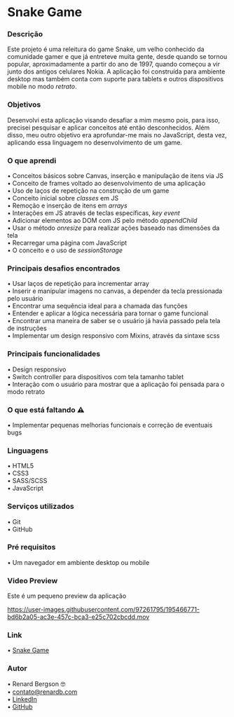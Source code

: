 # Snake Game

### Descrição
Este projeto é uma releitura do game Snake, um velho conhecido da comunidade gamer e que já entreteve muita gente, desde quando se tornou popular, aproximadamente a partir do ano de 1997, quando começou a vir junto dos antigos celulares Nokia. A aplicação foi construída para ambiente desktop mas também conta com suporte para tablets e outros dispositivos mobile no modo <i>retrato</i>.

### Objetivos
Desenvolvi esta aplicação visando desafiar a mim mesmo pois, para isso, precisei pesquisar e aplicar conceitos até então desconhecidos. Além disso, meu outro objetivo era aprofundar-me mais no JavaScript, desta vez, aplicando essa linguagem no desenvolvimento de um game.

### O que aprendi
  •	Conceitos básicos sobre Canvas, inserção e manipulação de itens via JS <br>
  •	Conceito de frames voltado ao desenvolvimento de uma aplicação</i> <br>
  •	Uso de laços de repetição na construção de um game <br>
  •	Conceito inicial sobre <i>classes</i> em JS <br>
  •	Remoção e inserção de itens em <i>arrays</i> <br>
  •	Interações em JS através de teclas específicas, <i>key event</i> <br>
  •	Adicionar elementos ao DOM com JS pelo método <i>appendChild</i> <br>
  •	Usar o método <i>onresize</i> para realizar ações baseado nas dimensões da tela <br>
  •	Recarregar uma página com JavaScript <br>
  •	O conceito e o uso de <i>sessionStorage</i><br>
  
### Principais desafios encontrados
  •	Usar laços de repetição para incrementar array <br>
  •	Inserir e manipular imagens no canvas, a depender da tecla pressionada pelo usuário<br>
  •	Encontrar uma sequência ideal para a chamada das funções <br>
  •	Entender e aplicar a lógica necessária para tornar o game funcional <br>
  •	Encontrar uma maneira de saber se o usuário já havia passado pela tela de instruções <br>
  •	Implementar um design responsivo com Mixins, através da sintaxe scss <br>
  
### Principais funcionalidades
  •	Design responsivo <br>
  •	Switch controller para dispositivos com tela tamanho tablet <br>
  •	Interação com o usuário para mostrar que a aplicação foi pensada para o modo retrato <br>

### O que está faltando ⚠️
  •	Implementar pequenas melhorias funcionais e correção de eventuais bugs <br>

### Linguagens
  •	HTML5 <br>
  •	CSS3  <br>
  •	SASS/SCSS  <br>
  •	JavaScript

### Serviços utilizados
  •	Git <br>
  •	GitHub

### Pré requisitos
  •	Um navegador em ambiente desktop ou mobile
  
### Video Preview
Este é um pequeno preview da aplicação <br>

https://user-images.githubusercontent.com/97261795/195466771-bd6b2a05-ac3e-457c-bca3-e25c702cbcdd.mov

### Link
  •	[Snake Game](https://snake-rb.netlify.app) 

### Autor
  •	Renard Bergson 🤓 <br>
	•	contato@renardb.com <br>
	•	[LinkedIn](https://www.linkedin.com/in/renardbergson) <br>
	•	[GitHub](https://www.github.com/renardbergson)

